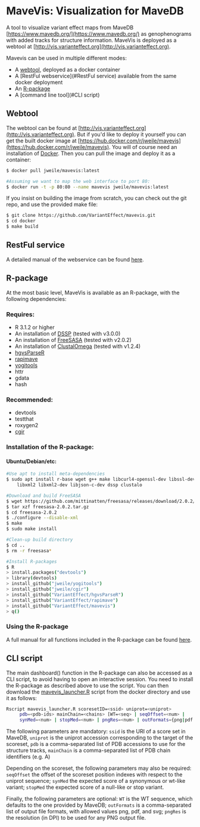 # MaveVis: Visualization for MaveDB
A tool to visualize variant effect maps from MaveDB [https://www.mavedb.org/](https://www.mavedb.org/) as genophenograms with added tracks for structure information. MaveVis is deployed as a webtool at [http://vis.varianteffect.org](http://vis.varianteffect.org).

Mavevis can be used in multiple different modes:

* A [webtool](#Webtool), deployed as a docker container
* A [RestFul webservice](#RestFul service) available from the same docker deployment
* An [R-package](#R-package)
* A [command line tool](#CLI script)

## Webtool
The webtool can be found at [http://vis.varianteffect.org](http://vis.varianteffect.org). But if you'd like to deploy it yourself you can get the built docker image at [https://hub.docker.com/r/jweile/mavevis](https://hub.docker.com/r/jweile/mavevis). You will of course need an installation of [Docker](https://www.docker.com/get-started). Then you can pull the image and deploy it as a container:

```bash
$ docker pull jweile/mavevis:latest

#Assuming we want to map the web interface to port 80:
$ docker run -t -p 80:80 --name mavevis jweile/mavevis:latest
```

If you insist on building the image from scratch, you can check out the git repo, and use the provided make file:

```bash
$ git clone https://github.com/VariantEffect/mavevis.git
$ cd docker
$ make build
```

## RestFul service
A detailed manual of the webservice can be found [here](http://vis.varianteffect.org/help.html).

## R-package
At the most basic level, MaveVis is available as an R-package, with the following dependencies:

### Requires:
 * R 3.1.2 or higher
 * An installation of [DSSP](https://github.com/cmbi/xssp/releases) (tested with v3.0.0)
 * An installation of [FreeSASA](https://freesasa.github.io/) (tested with v2.0.2)
 * An installation of [ClustalOmega](http://www.clustal.org/omega/) (tested with v1.2.4)
 * [hgvsParseR](https://github.com/VariantEffect/hgvsParseR)
 * [rapimave](https://github.com/VariantEffect/rapimave)
 * [yogitools](https://github.com/jweile/yogitools)
 * httr
 * gdata
 * hash

### Recommended:
 * devtools
 * testthat
 * roxygen2
 * [cgir](https://github.com/jweile/cgir)

### Installation of the R-package:

#### Ubuntu/Debian/etc:

```bash
#Use apt to install meta-dependencies
$ sudo apt install r-base wget g++ make libcurl4-openssl-dev libssl-dev \
    libxml2 libxml2-dev libjson-c-dev dssp clustalo

#Download and build FreeSASA
$ wget https://github.com/mittinatten/freesasa/releases/download/2.0.2/freesasa-2.0.2.tar.gz
$ tar xzf freesasa-2.0.2.tar.gz
$ cd freesasa-2.0.2
$ ./configure --disable-xml
$ make
$ sudo make install

#Clean-up build directory
$ cd ..
$ rm -r freesasa*

#Install R-packages
$ R
> install.packages("devtools")
> library(devtools)
> install_github("jweile/yogitools")
> install_github("jweile/cgir")
> install_github("VariantEffect/hgvsParseR")
> install_github("VariantEffect/rapimave")
> install_github("VariantEffect/mavevis")
> q()

```
### Using the R-package
A full manual for all functions included in the R-package can be found [here](manual.pdf).

## CLI script
The main dashboard() function in the R-package can also be accessed as a CLI script, to avoid having to open an interactive session. You need to install the R-package as described above to use the script. You can then download the [mavevis_launcher.R](docker/mavevis_launcher.R) script from the docker directory and use it as follows: 

```bash
Rscript mavevis_launcher.R scoresetID=<ssid> uniprot=<uniprot>
     pdb=<pdb-ids> mainChain=<chains> [WT=<seq> | seqOffset=<num> |
     synMed=<num> | stopMed=<num> | pngRes=<num> | outFormats={png|pdf|svg}]
```

The following parameters are mandatory: `ssid` is the URI of a score set in MaveDB, `uniprot` is the uniprot accession corresponding to the target of the scoreset, `pdb` is a comma-separated list of PDB accessions to use for the structure tracks, `mainChain` is a comma-separated list of PDB chain identifiers (e.g. A)

Depending on the scoreset, the following parameters may also be required: `seqOffset` the offset of the scoreset position indexes with respect to the uniprot sequence; `synMed` the expected score of a synonymous or wt-like variant; `stopMed` the expected score of a null-like or stop variant.

Finally, the following parameters are optional: `WT` is the WT sequence, which defaults to the one provided by MaveDB; `outFormats` is a comma-separated list of output file formats, with allowed values png, pdf, and svg; `pngRes` is the resolution (in DPI) to be used for any PNG output file.

